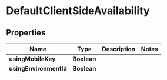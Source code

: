 

# DefaultClientSideAvailability


## Properties

| Name | Type | Description | Notes |
|------------ | ------------- | ------------- | -------------|
|**usingMobileKey** | **Boolean** |  |  |
|**usingEnvironmentId** | **Boolean** |  |  |



